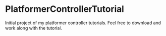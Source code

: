 # PlatformerControllerTutorial
Initial project of my platformer controller tutorials. Feel free to download and work along with the tutorial. 
